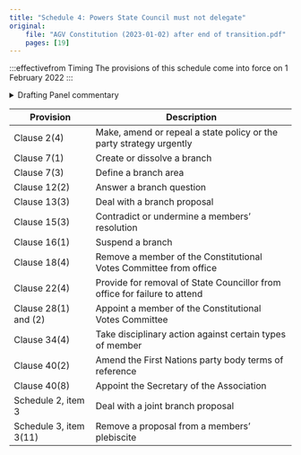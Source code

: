 ```yaml
---
title: "Schedule 4: Powers State Council must not delegate"
original:
    file: "AGV Constitution (2023-01-02) after end of transition.pdf"
    pages: [19]
---
```


:::effectivefrom Timing
The provisions of this schedule come into force
on 1 February 2022
:::

<details>

<summary>Drafting Panel commentary</summary>

See box under [Part 3](./03-state-council.md). Generally, the State Council can delegate its powers. This is a
list of powers it can only exercise itself.

</details>

<table>
<colgroup>
<col style={{width: "27%"}} />
<col style={{width: "72%"}} />
</colgroup>
<thead>
<tr className="header">
<th><strong>Provision</strong></th>
<th><strong>Description</strong></th>
</tr>
</thead>
<tbody>
<tr className="odd">
<td>Clause 2(4)</td>
<td>Make, amend or repeal a state policy or the party strategy urgently</td>
</tr>
<tr className="even">
<td>Clause 7(1)</td>
<td>Create or dissolve a branch</td>
</tr>
<tr className="odd">
<td>Clause 7(3)</td>
<td>Define a branch area</td>
</tr>
<tr className="even">
<td>Clause 12(2)</td>
<td>Answer a branch question</td>
</tr>
<tr className="odd">
<td>Clause 13(3)</td>
<td>Deal with a branch proposal</td>
</tr>
<tr className="even">
<td>Clause 15(3)</td>
<td>Contradict or undermine a members’ resolution</td>
</tr>
<tr className="odd">
<td>Clause 16(1)</td>
<td>Suspend a branch</td>
</tr>
<tr className="even">
<td>Clause 18(4)</td>
<td>Remove a member of the Constitutional Votes Committee from office</td>
</tr>
<tr className="odd">
<td>Clause 22(4)</td>
<td>Provide for removal of State Councillor from office for failure to attend</td>
</tr>
<tr className="even">
<td>Clause 28(1) and (2)</td>
<td>Appoint a member of the Constitutional Votes Committee</td>
</tr>
<tr className="odd">
<td>Clause 34(4)</td>
<td>Take disciplinary action against certain types of member</td>
</tr>
<tr className="even">
<td>Clause 40(2)</td>
<td>Amend the First Nations party body terms of reference</td>
</tr>
<tr className="odd">
<td>Clause 40(8)</td>
<td>Appoint the Secretary of the Association</td>
</tr>
<tr className="even">
<td>Schedule 2, item 3</td>
<td>Deal with a joint branch proposal</td>
</tr>
<tr className="odd">
<td>Schedule 3, item 3(11)</td>
<td>Remove a proposal from a members’ plebiscite</td>
</tr>
</tbody>
</table>


